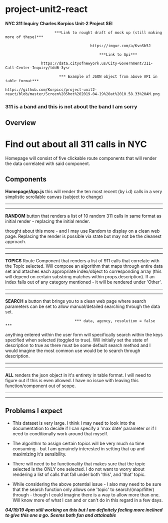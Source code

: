 # project-unit2-react

####

**NYC 311 Inquiry**
**Charles Korpics**
**Unit-2 Project SEI**



                          ***Link to rought draft of mock up (still making more of these)***
                          
                                          https://imgur.com/a/KvnSb5J

                                              ***Link to Api***

                    https://data.cityofnewyork.us/City-Government/311-Call-Center-Inquiry/tdd6-3ysr
                                            
                            *** Example of JSON object from above API in table format***
                            
    https://github.com/Korpics/project-unit2-react/blob/master/Screen%20Shot%202019-04-19%20at%2010.58.33%20AM.png

<h3>311 is a band and this is not about the band I am sorry</h3>

#### <h2>Overview</h2>

<h1>Find out about all 311 calls in NYC</h1>
                            
                        
Homepage will consist of five clickable route components that will render the data correlated with said component.

<h2>Components</h2>

 **Homepage/App.js** this will render the ten most recent (by i.d) calls in a very simplistic scrollable canvas (subject to change)
 ___
 ___
 **RANDOM** button that renders a list of 10 random 311 calls in same format as initial render - replacing the initial render.
 
thought about this more - and I may use Random to display on a clean web page. Replacing the render is possible via state but may not be the cleanest approach.
   
 ___
 ___
 **TOPICS** Route Component that renders a list of 911 calls that correlate with the Topic selected. Will compose an algorithm that maps through entire data set and attaches each appropriate index/object to corresponding array (this will depend on certain substring matches within props.description). If an index falls out of any category mentioned - it will be rendered under 'Other'.
 ___
 ___
 **SEARCH** a button that brings you to a clean web page where search parameters can be set to allow manual/detailed searching through the data set. 

                                   *** data, agency, resolution = false ***   
                                   
anything entered within the user form will specifically search within the keys specified when selected (toggled to true). Will initially set the state of description to true as there must be some default search method and I would imagine the most common use would be to search through description.   
___
___
 **ALL** renders the json object in it's entirety in table format. I will need to figure out if this is even allowed. I have no issue with leaving this function/component out of scope. 
___
___

#### <h2> Problems I expect</h2> ####

- This dataset is very large. I think I may need to look into the documentation to decide if I can specify a 'max date' parameter or if I need to conditionally work around that myself. 

- The algorithm to assign certain topics will be very much so time consuming - but I am genuinely interested in setting that up and maximizing it's sensibility. 

- There will need to be functionality that makes sure that the topic selected is the ONLY one selected. I do not want to worry about rendering a list of calls that fall under both 'this', and 'that' topic. 

- While considering the above potential issue - I also may need to be sure that the search function only allows one 'topic' to search/(map/filter) through - though I could imagine there is a way to allow more than one. Will know more of what I can and or can't do in this regard in a few days. 

***04/19/19 4pm still working on this but I am definitely feeling more inclined to give this one a go. Seems both fun and attainable***










                            
